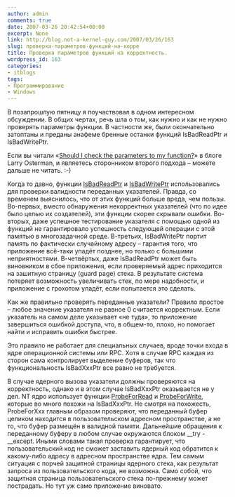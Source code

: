 ```yaml
---
author: admin
comments: true
date: 2007-03-26 20:42:54+00:00
excerpt: None
link: http://blog.not-a-kernel-guy.com/2007/03/26/163
slug: проверка-параметров-функций-на-корре
title: Проверка параметров функций на корректность.
wordpress_id: 163
categories:
- itblogs
tags:
- Программирование
- Windows
---
```


В позапрошлую пятницу я поучаствовал в одном интересном обсуждении. В общих чертах, речь шла о том, как нужно и как не нужно проверять параметры функции. В частности же, были окончательно затоптаны и преданы анафеме бренные останки функций IsBadReadPtr и IsBadWritePtr.

Если вы читали «[Should I check the parameters to my function?](http://blogs.msdn.com/larryosterman/archive/2004/05/18/134471.aspx)» в блоге Larry Osterman, и являетесь сторонником второго подхода – можете дальше не читать. :-)

Когда то давно, функции [IsBadReadPtr](http://msdn2.microsoft.com/en-us/library/aa366713.aspx) и [IsBadWritePtr](http://msdn2.microsoft.com/en-us/library/aa366716.aspx) использовались для проверки валидности переданных указателей. Правда, со временем выяснилось, что от этих функций больше вреда, чем пользы. Во-первых, вместо обнаружения некорректных указателей (что по идее было целью их создателей), эти функции скорее скрывали ошибки. Во-вторых, даже успешное тестирование указателя с помощью одной из функций не гарантировало успешность следующей операции с этой памятью в многозадачной среде. В-третьих, IsBadWritePtr портит память по фактически случайному адресу – гарантия того, что приложение всё-таки упадёт позднее, но только с большими неприятностями. В-четвёртых, даже IsBadReadPtr может быть виновником в сбое приложения, если проверяемый адрес приходится на зашитную страницу (guard page) стека. В результате система потеряет возможность увеличивать стек, по мере надобности, и приложение с грохотом упадёт, если попытается это сделать.

Как же правильно проверять переданные указатели? Правило простое – любое значение указателя не равное 0 считается корректным. Если указатель на самом деле указывает «не туда», то приложение завершиться ошибкой доступа, что, в общем-то, плохо, но помогает найти и исправить ошибки быстрее.

Это правило не работает для специальных случаев, вроде точки входа в ядре операционной системы или RPC. Хотя в случае RPC каждая из сторон сама контролирует выделение буферов, так что функциональность IsBadXxxPtr все равно не требуется. 

В случае ядерного вызова указатели должны проверяются на корректность, однако и в этом случае IsBadXxxPtr оказывается не у дел. NT ядро использует функции [ProbeForRead](http://www.osronline.com/DDKx/kmarch/k102_49bm.htm) и [ProbeForWrite](http://www.osronline.com/ddkx/kmarch/k102_16lu.htm), которые во много похожи на IsBadXxxPtr. Не смотря на похожесть, ProbeForXxx главным образом проверяют, что переданный буфер целиком находится в пользовательском адресном пространстве, а не то, что буфер размещён в валидной памяти. Дальнейшие обращения к переданному буферу в любом случае окружаются блоком __try - __except. Иными словами такая проверка гарантирует, что пользовательский код не сможет заставить ядерный код обратится к какому-либо адресу в адресном пространстве ядра. Тем самым ситуация с порчей защитной страницы ядерного стека, как результат запроса из пользовательского кода, не возможна. Само собой, что защитная страница пользовательского стека по-прежнему может пострадать. Но тут уж само приложение виновато.
